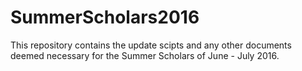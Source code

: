 # SummerScholars2016
This repository contains the update scipts and any other documents deemed necessary for the Summer Scholars of June - July 2016.
